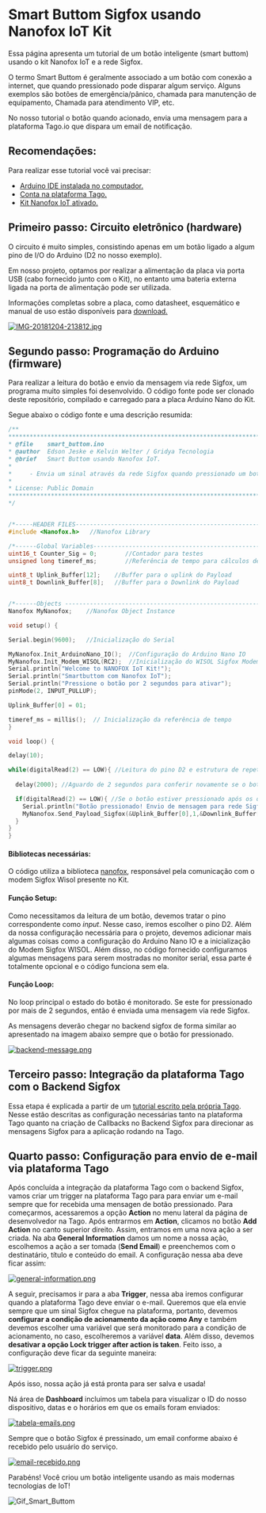 # Smart Buttom Sigfox usando Nanofox IoT Kit

Essa página apresenta um tutorial de um botão inteligente (smart buttom) usando o kit Nanofox IoT e a rede Sigfox.

O termo Smart Buttom é geralmente associado a um botão com conexão a internet, que quando pressionado pode disparar algum serviço. Alguns exemplos são botões de emergência/pânico, chamada para manutenção de equipamento, Chamada para atendimento VIP, etc.    

No nosso tutorial o botão quando acionado, envia uma mensagem para a plataforma Tago.io que dispara um email de notificação. 

## Recomendações:
Para realizar esse tutorial você vai precisar:

- [Arduino IDE instalada no computador.](https://www.arduino.cc/en/Guide/HomePage)
- [Conta na plataforma Tago.](https://tago.io/)
- [Kit Nanofox IoT ativado.](https://github.com/Gridya/NANOFOX-Activate/blob/master/README.md)

## Primeiro passo: Circuito eletrônico (hardware)
  O circuito é muito simples, consistindo apenas em um botão ligado a algum pino de I/O do Arduino (D2 no nosso exemplo). 
  
  Em nosso projeto, optamos por realizar a alimentação da placa via porta USB (cabo fornecido junto com o Kit), no entanto uma bateria externa ligada na porta de alimentação pode ser utilizada. 
  
  Informações completas sobre a placa, como datasheet, esquemático e manual de uso estão disponíveis para [download.](https://github.com/Gridya/NANOFOX_Documentation)  
  
  [![IMG-20181204-213812.jpg](https://i.postimg.cc/wjSjxBYH/IMG-20181204-213812.jpg)](https://postimg.cc/4YQgBs3F "Placa Nanofox IoT montada com antena e botão externo")
  
## Segundo passo: Programação do Arduino (firmware)
  Para realizar a leitura do botão e envio da mensagem via rede Sigfox, um programa muito simples foi desenvolvido. O código fonte pode ser clonado deste repositório, compilado e carregado para a placa Arduino Nano do Kit. 
  
  Segue abaixo o código fonte e uma descrição resumida:
  
  ```c++
/**
**************************************************************************************************
* @file    smart_buttom.ino
* @author  Edson Jeske e Kelvin Welter / Gridya Tecnologia
* @brief   Smart Buttom usando Nanofox IoT.
* 
*     - Envia um sinal através da rede Sigfox quando pressionado um botão por 2 segundos
*            
* License: Public Domain
**************************************************************************************************
*/


/*-----HEADER FILES--------------------------------------------------------------------------------*/
#include <Nanofox.h>   //Nanofox Library

/*------Global Variables---------------------------------------------------------------------------*/
uint16_t Counter_Sig = 0;        //Contador para testes
unsigned long timeref_ms;        //Referência de tempo para cálculos de atraso

uint8_t Uplink_Buffer[12];    //Buffer para o uplink do Payload
uint8_t Downlink_Buffer[8];   //Buffer para o Downlink do Payload


/*------Objects -----------------------------------------------------------------------------------*/
Nanofox MyNanofox;    //Nanofox Object Instance

void setup() {

Serial.begin(9600);   //Inicialização do Serial

MyNanofox.Init_ArduinoNano_IO();  //Configuração do Arduino Nano IO
MyNanofox.Init_Modem_WISOL(RC2);  //Inicialização do WISOL Sigfox Modem
Serial.println("Welcome to NANOFOX IoT Kit!");
Serial.println("Smartbuttom com Nanofox IoT");
Serial.println("Pressione o botão por 2 segundos para ativar");
pinMode(2, INPUT_PULLUP);

Uplink_Buffer[0] = 01;

timeref_ms = millis();  // Inicialização da referência de tempo
}

void loop() {

  delay(10);
  
  while(digitalRead(2) == LOW){ //Leitura do pino D2 e estrutura de repetição while para caso o botão seja pressionado
    
    delay(2000); //Aguardo de 2 segundos para conferir novamente se o botão está pressionado

    if(digitalRead(2) == LOW){ //Se o botão estiver pressionado após os dois segundos, a placa Nanofox IoT transmite sinal 
      Serial.println("Botão pressionado! Envio de mensagem para rede Sigfox iniciado.");  
      MyNanofox.Send_Payload_Sigfox(&Uplink_Buffer[0],1,&Downlink_Buffer[0],0);
    }
  }
}
  ```
 
  #### Bibliotecas necessárias:
  O código utiliza a biblioteca [nanofox](https://github.com/Gridya/nanofox), responsável pela comunicação com o modem Sigfox Wisol presente no Kit.
  #### Função Setup:
  Como necessitamos da leitura de um botão, devemos tratar o pino correspondente como *input*. Nesse caso, iremos escolher o pino D2. 
Além da nossa configuração necessária para o projeto, devemos adicionar mais algumas coisas como a configuração do Arduino Nano IO e a inicialização do Modem Sigfox WISOL. Além disso, no código fornecido configuramos algumas mensagens para serem mostradas no monitor serial, essa parte é totalmente opcional e o código funciona sem ela.
  #### Função Loop: 
  No loop principal o estado do botão é monitorado. Se este for pressionado por mais de 2 segundos, então é enviada uma mensagem via rede Sigfox. 
  
  As mensagens deverão chegar no backend sigfox de forma similar ao apresentado na imagem abaixo sempre que o botão for pressionado.
  
  [![backend-message.png](https://i.postimg.cc/q7kZ3sTG/backend-message.png)](https://postimg.cc/Xrz8MyXZ "Backend Sigfox com sinal recebido")
  
## Terceiro passo: Integração da plataforma Tago com o Backend Sigfox
  Essa etapa é explicada a partir de um [tutorial escrito pela própria Tago](https://tago.elevio.help/en/articles/33). Nesse estão descritas as configuração necessárias tanto na plataforma Tago quanto na criação de Callbacks no Backend Sigfox para direcionar as mensagens Sigfox para a aplicação rodando na Tago.
  
## Quarto passo: Configuração para envio de e-mail via plataforma Tago
  Após concluída a integração da plataforma Tago com o backend Sigfox, vamos criar um trigger na plataforma Tago para para enviar um e-mail sempre que for recebida uma mensagen de botão pressionado. Para começarmos, acessaremos a opção **Action** no menu lateral da página de desenvolvedor na Tago. Após entrarmos em **Action**, clicamos no botão **Add Action** no canto superior direito. Assim, entramos em uma nova ação a ser criada. Na aba **General Information** damos um nome a nossa ação, escolhemos a ação a ser tomada (**Send Email**) e preenchemos com o destinatário, título e conteúdo do email. A configuração nessa aba deve ficar assim:
  
  [![general-information.png](https://i.postimg.cc/kXxqs3F1/general-information.png)](https://postimg.cc/3dJsrqqm "Configuração da aba General Information")
  
  A seguir, precisamos ir para a aba **Trigger**, nessa aba iremos configurar quando a plataforma Tago deve enviar o e-mail. Queremos que ela envie sempre que um sinal Sigfox chegue na plataforma, portanto, devemos **configurar a condição de acionamento da ação como Any** e também devemos escolher uma variável que será monitorado para a condição de acionamento, no caso, escolheremos a variável **data**. Além disso, devemos **desativar a opção Lock trigger after action is taken**. Feito isso, a configuração deve ficar da seguinte maneira:
  
  [![trigger.png](https://i.postimg.cc/YCT6rzwG/trigger.png)](https://postimg.cc/XrcGxFq4 "Configuração da aba Trigger")
  
  Após isso, nossa ação já está pronta para ser salva e usada! 
  
  Ná área de **Dashboard** incluimos um tabela para visualizar o ID do nosso dispositivo, datas e o horários em que os emails foram enviados:
  
  [![tabela-emails.png](https://i.postimg.cc/6QJ4jc3d/tabela-emails.png)](https://postimg.cc/4YP3nzpd "Tabela com ID, data e horário")
  
  Sempre que o botão Sigfox é pressinado, um email conforme abaixo é recebido pelo usuário do serviço. 
  
  [![email-recebido.png](https://i.postimg.cc/tR3Nt0mX/email-recebido.png)](https://postimg.cc/4n3cs0gM "Email recebido!")
  
  Parabéns! Você criou um botão inteligente usando as mais modernas tecnologias de IoT! 
  
  ![Gif_Smart_Buttom](https://media.giphy.com/media/kFezlCCsnJ4OiMOgvR/giphy.gif)
  
 
